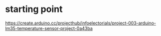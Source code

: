# starting point

https://create.arduino.cc/projecthub/infoelectorials/project-003-arduino-lm35-temperature-sensor-project-0a43ba

